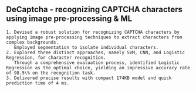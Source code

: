 ## DeCaptcha - recognizing CAPTCHA characters using image pre-processing & ML

    1. Devised a robust solution for recognizing CAPTCHA characters by applying image pre-processing techniques to extract characters from complex backgrounds. 
       Employed segmentation to isolate individual characters.
    2. Explored three distinct approaches, namely SVM, CNN, and Logistic Regression, for character recognition. 
       Through a comprehensive evaluation process, identified Logistic Regression as the optimal choice, yielding an impressive accuracy rate of 98.5\% on the recognition task.
    3. Delivered precise results with compact 174KB model and quick prediction time of 4 ms.

